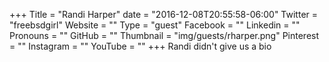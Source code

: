 +++
Title = "Randi Harper"
date = "2016-12-08T20:55:58-06:00"
Twitter = "freebsdgirl"
Website = ""
Type = "guest"
Facebook = ""
Linkedin = ""
Pronouns = ""
GitHub = ""
Thumbnail = "img/guests/rharper.png"
Pinterest = ""
Instagram = ""
YouTube = ""
+++
Randi didn&#39;t give us a bio
